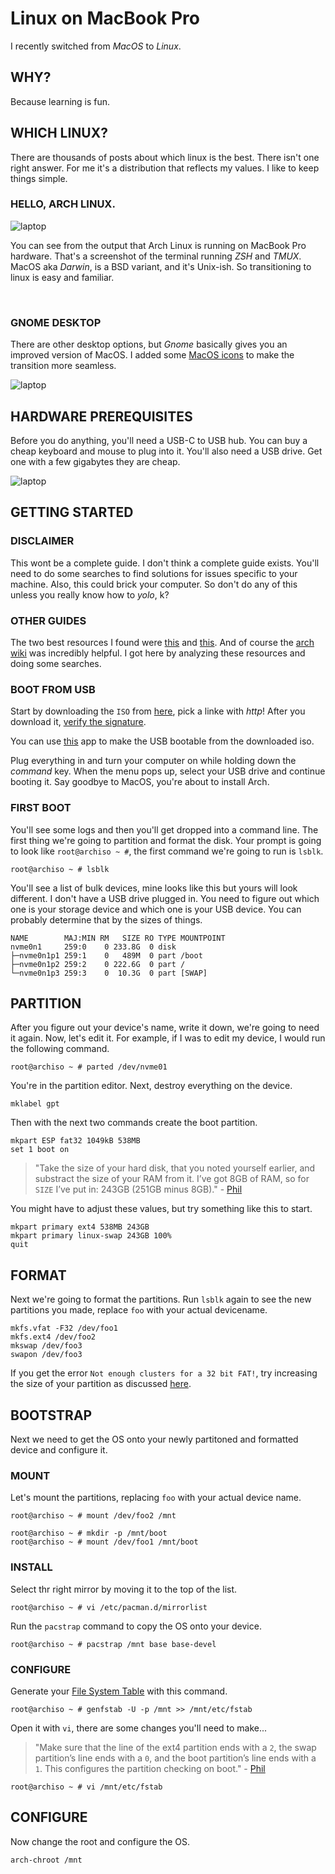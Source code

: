 # Linux on MacBook Pro

I recently switched from *MacOS* to *Linux*.

## WHY?

Because learning is fun.

## WHICH LINUX?

There are thousands of posts about which linux is the best. There isn't one
right answer. For me it's a distribution that reflects my values. I like to keep
things simple.

### HELLO, ARCH LINUX.

<img src="/images/linuxbookpro.jpg" alt="laptop" class="half-width-frame">

You can see from the output that Arch Linux is running on MacBook Pro
hardware. That's a screenshot of the terminal running *ZSH* and *TMUX*.
MacOS aka *Darwin*, is a BSD variant, and it's Unix-ish. So transitioning
to linux is easy and familiar.

<br/>

### GNOME DESKTOP
There are other desktop options, but *Gnome* basically gives you an improved
version of MacOS. I added some [MacOS icons][0] to make the transition more
seamless.

<img src="/images/desktop.png" alt="laptop" class="half-width-frame">

## HARDWARE PREREQUISITES

Before you do anything, you'll need a USB-C to USB hub. You can buy a cheap
keyboard and mouse to plug into it. You'll also need a USB drive. Get one with
a few gigabytes they are cheap.

<img src="/images/inputs.jpg" alt="laptop" class="half-width-frame">


## GETTING STARTED

### DISCLAIMER

This wont be a complete guide. I don't think a complete guide exists. You'll
need to do some searches to find solutions for issues specific to your machine.
Also, this could brick your computer. So don't do any of this unless you really
know how to *yolo*, k?

### OTHER GUIDES

The two best resources I found were [this][4] and [this][5]. And of course the
[arch wiki][6] was incredibly helpful. I got here by analyzing these resources
and doing some searches.

### BOOT FROM USB

Start by downloading the `ISO` from [here][1], pick a linke with *http*!
After you download it, [verify the signature][2].

You can use [this][3] app to make the USB bootable from the downloaded iso.

Plug everything in and turn your computer on while holding down the *command*
key. When the menu pops up, select your USB drive and continue booting it. Say
goodbye to MacOS, you're about to install Arch.

### FIRST BOOT

You'll see some logs and then you'll get dropped into a command line. The first
thing we're going to partition and format the disk. Your prompt is going to look
like `root@archiso ~ #`, the first command we're going to run is `lsblk`.

```
root@archiso ~ # lsblk
```

You'll see a list of bulk devices, mine looks like this but yours will look
different. I don't have a USB drive plugged in. You need to figure out which one
is your storage device and which one is your USB device. You can probably
determine that by the sizes of things.

```
NAME        MAJ:MIN RM   SIZE RO TYPE MOUNTPOINT
nvme0n1     259:0    0 233.8G  0 disk
├─nvme0n1p1 259:1    0   489M  0 part /boot
├─nvme0n1p2 259:2    0 222.6G  0 part /
└─nvme0n1p3 259:3    0  10.3G  0 part [SWAP]
```

## PARTITION

After you figure out your device's name, write it down, we're going to need it
again. Now, let's edit it. For example, if I was to edit my device, I would run
the following command.

```
root@archiso ~ # parted /dev/nvme01
```

You're in the partition editor. Next, destroy everything on the device.

```
mklabel gpt
```

Then with the next two commands create the boot partition.

```
mkpart ESP fat32 1049kB 538MB
set 1 boot on
```

> "Take the size of your hard disk, that you noted yourself earlier, and
> substract the size of your RAM from it. I’ve got 8GB of RAM, so for `SIZE`
> I’ve put in: 243GB (251GB minus 8GB)." - [Phil][4]

You might have to adjust these values, but try something like this to start.

```
mkpart primary ext4 538MB 243GB
mkpart primary linux-swap 243GB 100%
quit
```

## FORMAT

Next we're going to format the partitions. Run `lsblk` again to see the new
partitions you made, replace `foo` with your actual devicename.

```
mkfs.vfat -F32 /dev/foo1
mkfs.ext4 /dev/foo2
mkswap /dev/foo3
swapon /dev/foo3
```

If you get the error `Not enough clusters for a 32 bit FAT!`, try increasing the
size of your partition as discussed [here][7].

## BOOTSTRAP

Next we need to get the OS onto your newly partitoned and formatted device and
configure it.

### MOUNT
Let's mount the partitions, replacing `foo` with your actual device name.

```
root@archiso ~ # mount /dev/foo2 /mnt

root@archiso ~ # mkdir -p /mnt/boot
root@archiso ~ # mount /dev/foo1 /mnt/boot
```

### INSTALL

Select thr right mirror by moving it to the top of the list.

```
root@archiso ~ # vi /etc/pacman.d/mirrorlist
```

Run the `pacstrap` command to copy the OS onto your device.

```
root@archiso ~ # pacstrap /mnt base base-devel
```

### CONFIGURE
Generate your [File System Table][8] with this command.

```
root@archiso ~ # genfstab -U -p /mnt >> /mnt/etc/fstab
```

Open it with `vi`, there are some changes you'll need to make...

> "Make sure that the line of the ext4 partition ends with a `2`, the swap
> partition’s line ends with a `0`, and the boot partition’s line ends with a
> `1`. This configures the partition checking on boot." - [Phil][4]

```
root@archiso ~ # vi /mnt/etc/fstab
```

## CONFIGURE
Now change the root and configure the OS.

```
arch-chroot /mnt
```




[0]:https://www.gnome-look.org/p/1210856
[1]:https://www.archlinux.org/download
[2]:https://sparewotw.wordpress.com/2012/10/31/how-to-verify-signature-using-sig-file
[3]:https://www.balena.io/etcher
[4]:https://medium.com/@philpl/arch-linux-running-on-my-macbook-2ea525ebefe3
[5]:https://gist.github.com/roadrunner2/1289542a748d9a104e7baec6a92f9cd7
[6]:https://wiki.archlinux.org/index.php/Mac
[7]:https://bbs.archlinux.org/viewtopic.php?id=168014
[8]:https://en.wikipedia.org/wiki/Fstab
